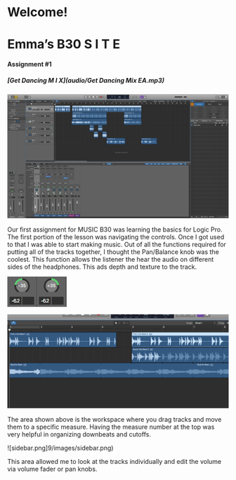 # Welcome!

# Emma’s B30 S I T E

#### Assignment #1
##### [Get Dancing M I X](audio/Get Dancing Mix EA.mp3)

![Overview Screendhot](/images/overviewSC.png)

 Our first assignment for MUSIC B30 was learning the basics for Logic Pro. The first portion of the lesson was navigating the controls. Once I got used to that I was able to start making music. Out of all the functions required for putting all of the tracks together, I thought the Pan/Balance knob was the coolest. This function allows the listener the hear the audio on different sides of the headphones. This ads depth and texture to the track.

![panknobSC](/images/panknobsSC.png)


![workspace.png](/images/workspace.png)

The area shown above is the workspace where you drag tracks and move them to a specific measure. Having the measure number at the top was very helpful in organizing downbeats and cutoffs.


![sidebar.png]9/images/sidebar.png)

This area allowed me to look at the tracks individually and edit the volume via volume fader or pan knobs.


